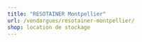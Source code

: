 ```yaml
---
title: "RESOTAINER Montpellier"
url: /vendargues/resotainer-montpellier/
shop: location de stockage
---
```

